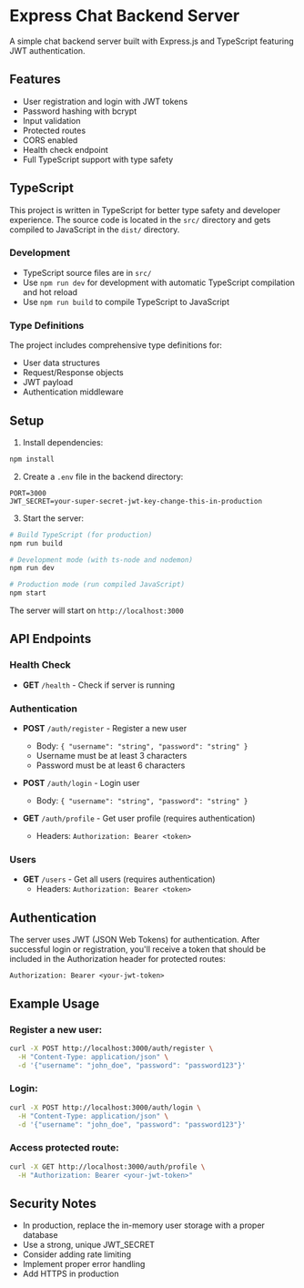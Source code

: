 # Express Chat Backend Server

A simple chat backend server built with Express.js and TypeScript featuring JWT authentication.

## Features

- User registration and login with JWT tokens
- Password hashing with bcrypt
- Input validation
- Protected routes
- CORS enabled
- Health check endpoint
- Full TypeScript support with type safety

## TypeScript

This project is written in TypeScript for better type safety and developer experience. The source code is located in the `src/` directory and gets compiled to JavaScript in the `dist/` directory.

### Development
- TypeScript source files are in `src/`
- Use `npm run dev` for development with automatic TypeScript compilation and hot reload
- Use `npm run build` to compile TypeScript to JavaScript

### Type Definitions
The project includes comprehensive type definitions for:
- User data structures
- Request/Response objects
- JWT payload
- Authentication middleware

## Setup

1. Install dependencies:
```bash
npm install
```

2. Create a `.env` file in the backend directory:
```env
PORT=3000
JWT_SECRET=your-super-secret-jwt-key-change-this-in-production
```

3. Start the server:
```bash
# Build TypeScript (for production)
npm run build

# Development mode (with ts-node and nodemon)
npm run dev

# Production mode (run compiled JavaScript)
npm start
```

The server will start on `http://localhost:3000`

## API Endpoints

### Health Check
- **GET** `/health` - Check if server is running

### Authentication
- **POST** `/auth/register` - Register a new user
  - Body: `{ "username": "string", "password": "string" }`
  - Username must be at least 3 characters
  - Password must be at least 6 characters

- **POST** `/auth/login` - Login user
  - Body: `{ "username": "string", "password": "string" }`

- **GET** `/auth/profile` - Get user profile (requires authentication)
  - Headers: `Authorization: Bearer <token>`

### Users
- **GET** `/users` - Get all users (requires authentication)
  - Headers: `Authorization: Bearer <token>`

## Authentication

The server uses JWT (JSON Web Tokens) for authentication. After successful login or registration, you'll receive a token that should be included in the Authorization header for protected routes:

```
Authorization: Bearer <your-jwt-token>
```

## Example Usage

### Register a new user:
```bash
curl -X POST http://localhost:3000/auth/register \
  -H "Content-Type: application/json" \
  -d '{"username": "john_doe", "password": "password123"}'
```

### Login:
```bash
curl -X POST http://localhost:3000/auth/login \
  -H "Content-Type: application/json" \
  -d '{"username": "john_doe", "password": "password123"}'
```

### Access protected route:
```bash
curl -X GET http://localhost:3000/auth/profile \
  -H "Authorization: Bearer <your-jwt-token>"
```

## Security Notes

- In production, replace the in-memory user storage with a proper database
- Use a strong, unique JWT_SECRET
- Consider adding rate limiting
- Implement proper error handling
- Add HTTPS in production 